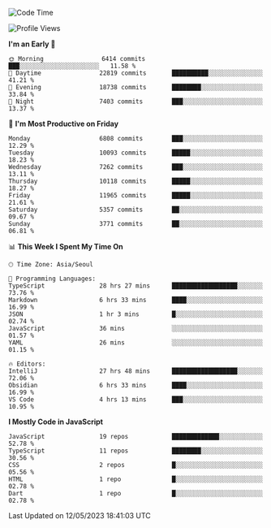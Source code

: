 <!--START_SECTION:waka-->
![Code Time](http://img.shields.io/badge/Code%20Time-4%2C885%20hrs%2014%20mins-blue)

![Profile Views](http://img.shields.io/badge/Profile%20Views-2-blue)

**I'm an Early 🐤** 

```text
🌞 Morning                6414 commits        ███░░░░░░░░░░░░░░░░░░░░░░   11.58 % 
🌆 Daytime                22819 commits       ██████████░░░░░░░░░░░░░░░   41.21 % 
🌃 Evening                18738 commits       ████████░░░░░░░░░░░░░░░░░   33.84 % 
🌙 Night                  7403 commits        ███░░░░░░░░░░░░░░░░░░░░░░   13.37 % 
```
📅 **I'm Most Productive on Friday** 

```text
Monday                   6808 commits        ███░░░░░░░░░░░░░░░░░░░░░░   12.29 % 
Tuesday                  10093 commits       █████░░░░░░░░░░░░░░░░░░░░   18.23 % 
Wednesday                7262 commits        ███░░░░░░░░░░░░░░░░░░░░░░   13.11 % 
Thursday                 10118 commits       █████░░░░░░░░░░░░░░░░░░░░   18.27 % 
Friday                   11965 commits       █████░░░░░░░░░░░░░░░░░░░░   21.61 % 
Saturday                 5357 commits        ██░░░░░░░░░░░░░░░░░░░░░░░   09.67 % 
Sunday                   3771 commits        ██░░░░░░░░░░░░░░░░░░░░░░░   06.81 % 
```


📊 **This Week I Spent My Time On** 

```text
🕑︎ Time Zone: Asia/Seoul

💬 Programming Languages: 
TypeScript               28 hrs 27 mins      ██████████████████░░░░░░░   73.76 % 
Markdown                 6 hrs 33 mins       ████░░░░░░░░░░░░░░░░░░░░░   16.99 % 
JSON                     1 hr 3 mins         █░░░░░░░░░░░░░░░░░░░░░░░░   02.74 % 
JavaScript               36 mins             ░░░░░░░░░░░░░░░░░░░░░░░░░   01.57 % 
YAML                     26 mins             ░░░░░░░░░░░░░░░░░░░░░░░░░   01.15 % 

🔥 Editors: 
IntelliJ                 27 hrs 48 mins      ██████████████████░░░░░░░   72.06 % 
Obsidian                 6 hrs 33 mins       ████░░░░░░░░░░░░░░░░░░░░░   16.99 % 
VS Code                  4 hrs 13 mins       ███░░░░░░░░░░░░░░░░░░░░░░   10.95 % 
```

**I Mostly Code in JavaScript** 

```text
JavaScript               19 repos            █████████████░░░░░░░░░░░░   52.78 % 
TypeScript               11 repos            ████████░░░░░░░░░░░░░░░░░   30.56 % 
CSS                      2 repos             █░░░░░░░░░░░░░░░░░░░░░░░░   05.56 % 
HTML                     1 repo              █░░░░░░░░░░░░░░░░░░░░░░░░   02.78 % 
Dart                     1 repo              █░░░░░░░░░░░░░░░░░░░░░░░░   02.78 % 
```




 Last Updated on 12/05/2023 18:41:03 UTC
<!--END_SECTION:waka-->
